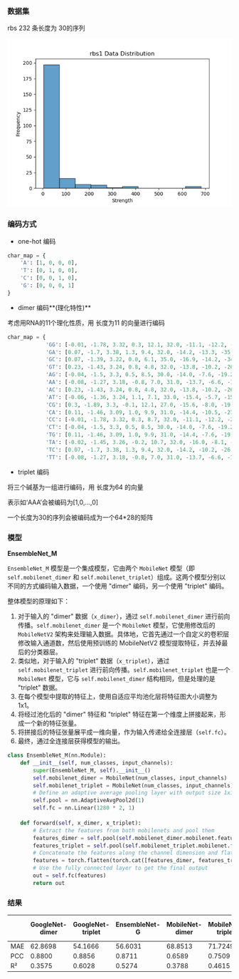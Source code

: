 ### 数据集

rbs 232 条长度为 30的序列

<img src="./pic/README2/rbs1-histogram.png" alt="rbs1-histogram" style="zoom:100%;" />

### 编码方式

- one-hot 编码

```python
char_map = {
    'A': [1, 0, 0, 0],
    'T': [0, 1, 0, 0],
    'C': [0, 0, 1, 0],
    'G': [0, 0, 0, 1]
}
```

- dimer 编码**(理化特性)**

考虑用RNA的11个理化性质，用 长度为11 的向量进行编码

```py
char_map = {
            'GG': [-0.01, -1.78, 3.32, 0.3, 12.1, 32.0, -11.1, -12.2, -29.7, -3.26, 0.17],
            'GA': [0.07, -1.7, 3.38, 1.3, 9.4, 32.0, -14.2, -13.3, -35.5, -2.35, 0.1],
            'GC': [0.07, -1.39, 3.22, 0.0, 6.1, 35.0, -16.9, -14.2, -34.9, -3.42, 0.26],
            'GT': [0.23, -1.43, 3.24, 0.8, 4.8, 32.0, -13.8, -10.2, -26.2, -2.24, 0.27],
            'AG': [-0.04, -1.5, 3.3, 0.5, 8.5, 30.0, -14.0, -7.6, -19.2, -2.08, 0.08],
            'AA': [-0.08, -1.27, 3.18, -0.8, 7.0, 31.0, -13.7, -6.6, -18.4, -0.93, 0.04],
            'AC': [0.23, -1.43, 3.24, 0.8, 4.8, 32.0, -13.8, -10.2, -26.2, -2.24, 0.14],
            'AT': [-0.06, -1.36, 3.24, 1.1, 7.1, 33.0, -15.4, -5.7, -15.5, -1.1, 0.14],
            'CG': [0.3, -1.89, 3.3, -0.1, 12.1, 27.0, -15.6, -8.0, -19.4, -2.36, 0.35],
            'CA': [0.11, -1.46, 3.09, 1.0, 9.9, 31.0, -14.4, -10.5, -27.8, -2.11, 0.21],
            'CC': [-0.01, -1.78, 3.32, 0.3, 8.7, 32.0, -11.1, -12.2, -29.7, -3.26, 0.49],
            'CT': [-0.04, -1.5, 3.3, 0.5, 8.5, 30.0, -14.0, -7.6, -19.2, -2.08, 0.52],
            'TG': [0.11, -1.46, 3.09, 1.0, 9.9, 31.0, -14.4, -7.6, -19.2, -2.11, 0.34],
            'TA': [-0.02, -1.45, 3.26, -0.2, 10.7, 32.0, -16.0, -8.1, -22.6, -1.33, 0.21],
            'TC': [0.07, -1.7, 3.38, 1.3, 9.4, 32.0, -14.2, -10.2, -26.2, -2.35, 0.48],
            'TT': [-0.08, -1.27, 3.18, -0.8, 7.0, 31.0, -13.7, -6.6, -18.4, -0.93, 0.44]}
```

- triplet 编码

将三个碱基为一组进行编码，用 长度为64 的向量

表示如‘AAA’会被编码为[1,0,...,0]

一个长度为30的序列会被编码成为一个64*28的矩阵

### 模型

**EnsembleNet_M**

`EnsembleNet_M` 模型是一个集成模型，它由两个 `MobileNet` 模型（即 `self.mobilenet_dimer` 和 `self.mobilenet_triplet`）组成。这两个模型分别以不同的方式编码输入数据，一个使用 "dimer" 编码，另一个使用 "triplet" 编码。

整体模型的原理如下：

1. 对于输入的 "dimer" 数据（`x_dimer`），通过 `self.mobilenet_dimer` 进行前向传播。`self.mobilenet_dimer` 是一个 `MobileNet` 模型，它使用修改后的 `MobileNetV2` 架构来处理输入数据。具体地，它首先通过一个自定义的卷积层修改输入通道数，然后使用预训练的 MobileNetV2 模型提取特征，并去掉最后的分类器层。
2. 类似地，对于输入的 "triplet" 数据（`x_triplet`），通过 `self.mobilenet_triplet` 进行前向传播。`self.mobilenet_triplet` 也是一个 `MobileNet` 模型，它与 `self.mobilenet_dimer` 结构相同，但是处理的是 "triplet" 数据。
3. 在每个模型中提取的特征上，使用自适应平均池化层将特征图大小调整为 1x1。
4. 将经过池化后的 "dimer" 特征和 "triplet" 特征在第一个维度上拼接起来，形成一个新的特征张量。
5. 将拼接后的特征张量展平成一维向量，作为输入传递给全连接层（`self.fc`）。
6. 最终，通过全连接层获得模型的输出。

```py
class EnsembleNet_M(nn.Module):
    def __init__(self, num_classes, input_channels):
        super(EnsembleNet_M, self).__init__()
        self.mobilenet_dimer = MobileNet(num_classes, input_channels)
        self.mobilenet_triplet = MobileNet(num_classes, input_channels)
        # Define an adaptive average pooling layer with output size 1x1
        self.pool = nn.AdaptiveAvgPool2d(1)
        self.fc = nn.Linear(1280 * 2, 1)

    def forward(self, x_dimer, x_triplet):
        # Extract the features from both mobilenets and pool them
        features_dimer = self.pool(self.mobilenet_dimer.mobilenet.features(x_dimer))
        features_triplet = self.pool(self.mobilenet_triplet.mobilenet.features(x_triplet))
        # Concatenate the features along the channel dimension and flatten them
        features = torch.flatten(torch.cat([features_dimer, features_triplet], dim=1), 1)
        # Use the fully connected layer to get the final output
        out = self.fc(features)
        return out
```

### 结果

|      | GoogleNet-dimer | GoogleNet-triplet | EnsembleNet-G | MobileNet-dimer | MobileNet-triplet | Model: EnsembleNet-M |
| ---- | --------------- | ----------------- | ------------- | --------------- | ----------------- | -------------------- |
| MAE  | 62.8698         | 54.1666           | 56.6031       | 68.8513         | 71.7249           | 65.5578              |
| PCC  | 0.8800          | 0.8856            | 0.8711        | 0.6589          | 0.7509            | 0.7724               |
| R²   | 0.3575          | 0.6028            | 0.5274        | 0.3788          | 0.4615            | 0.3894               |

